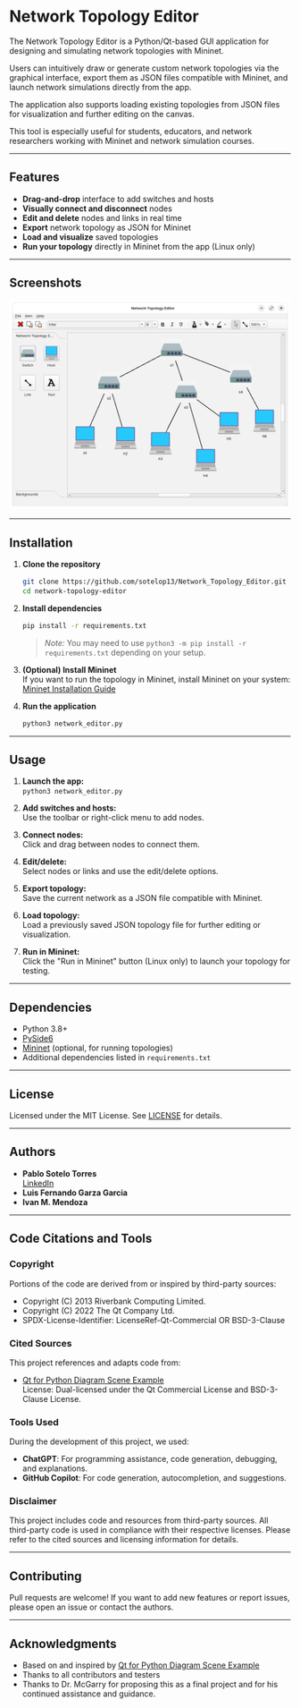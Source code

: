 # Network Topology Editor

The Network Topology Editor is a Python/Qt-based GUI application for designing and simulating network topologies with Mininet.

Users can intuitively draw or generate custom network topologies via the graphical interface, export them as JSON files compatible with Mininet, and launch network simulations directly from the app.

The application also supports loading existing topologies from JSON files for visualization and further editing on the canvas.

This tool is especially useful for students, educators, and network researchers working with Mininet and network simulation courses.

---

## Features

- **Drag-and-drop** interface to add switches and hosts
- **Visually connect and disconnect** nodes
- **Edit and delete** nodes and links in real time
- **Export** network topology as JSON for Mininet
- **Load and visualize** saved topologies
- **Run your topology** directly in Mininet from the app (Linux only)

---

## Screenshots

![Main GUI](images/screenshot1.png)

---

## Installation

1. **Clone the repository**
    ```bash
    git clone https://github.com/sotelop13/Network_Topology_Editor.git
    cd network-topology-editor
    ```

2. **Install dependencies**
    ```bash
    pip install -r requirements.txt
    ```
    > *Note:* You may need to use `python3 -m pip install -r requirements.txt` depending on your setup.

3. **(Optional) Install Mininet**  
   If you want to run the topology in Mininet, install Mininet on your system:  
   [Mininet Installation Guide](http://mininet.org/download/)

4. **Run the application**
    ```bash
    python3 network_editor.py
    ```

---

## Usage

1. **Launch the app:**  
   `python3 network_editor.py`

2. **Add switches and hosts:**  
   Use the toolbar or right-click menu to add nodes.

3. **Connect nodes:**  
   Click and drag between nodes to connect them.

4. **Edit/delete:**  
   Select nodes or links and use the edit/delete options.

5. **Export topology:**  
   Save the current network as a JSON file compatible with Mininet.

6. **Load topology:**  
   Load a previously saved JSON topology file for further editing or visualization.

7. **Run in Mininet:**  
   Click the "Run in Mininet" button (Linux only) to launch your topology for testing.

---

## Dependencies

- Python 3.8+
- [PySide6](https://pypi.org/project/PySide6/)
- [Mininet](http://mininet.org/) (optional, for running topologies)
- Additional dependencies listed in `requirements.txt`

---

## License

Licensed under the MIT License. See [LICENSE](LICENSE) for details.

---

## Authors

- **Pablo Sotelo Torres**  
  [LinkedIn](https://www.linkedin.com/in/sotelop13/) 
  <!-- [Resume](https://your-resume-link.com) -->
- **Luis Fernando Garza Garcia**
- **Ivan M. Mendoza**

---

## Code Citations and Tools

### Copyright

Portions of the code are derived from or inspired by third-party sources:
- Copyright (C) 2013 Riverbank Computing Limited.
- Copyright (C) 2022 The Qt Company Ltd.
- SPDX-License-Identifier: LicenseRef-Qt-Commercial OR BSD-3-Clause

### Cited Sources

This project references and adapts code from:
- [Qt for Python Diagram Scene Example](https://doc.qt.io/qtforpython-6/examples/example_widgets_graphicsview_diagramscene.html)  
  License: Dual-licensed under the Qt Commercial License and BSD-3-Clause License.

### Tools Used

During the development of this project, we used:
- **ChatGPT**: For programming assistance, code generation, debugging, and explanations.
- **GitHub Copilot**: For code generation, autocompletion, and suggestions.

### Disclaimer

This project includes code and resources from third-party sources. All third-party code is used in compliance with their respective licenses. Please refer to the cited sources and licensing information for details.

---

## Contributing

Pull requests are welcome! If you want to add new features or report issues, please open an issue or contact the authors.

---

## Acknowledgments

- Based on and inspired by [Qt for Python Diagram Scene Example](https://doc.qt.io/qtforpython-6/examples/example_widgets_graphicsview_diagramscene.html)
- Thanks to all contributors and testers
- Thanks to Dr. McGarry for proposing this as a final project and for his continued assistance and guidance.